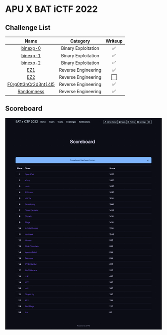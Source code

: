 # APU X BAT iCTF 2022

## Challenge List
| Name                                            | Category          | Writeup |
|:-----------------------------------------------:|:-----------------:|:--------:|
| [binexp-0](pwn/binexp-0) | Binary Exploitation  | ✅ |
| [binexp-1](pwn/binexp-1) | Binary Exploitation  | ✅ |
| [binexp-2](pwn/binexp-2) | Binary Exploitation  | ✅ |
| [EZ1](rev/EZ1)           | Reverse Engineering  | ✅ |
| [EZ2](rev/EZ2)           | Reverse Engineering  | ⬜ |
| [F0rg0tt3nCr3d3nt14l5](rev/F0rg0tt3nCr3d3nt14l5)| Reverse Engineering | ✅ |
| [Randomness](rev/Randomness)                    | Reverse Engineering | ✅ |

## Scoreboard
![Scoreboard](./Scoreboard.png)
